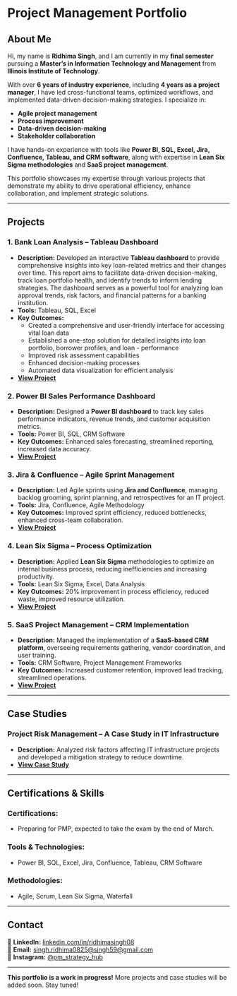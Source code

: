 # Project Management Portfolio  

## About Me  

Hi, my name is **Ridhima Singh**, and I am currently in my **final semester** pursuing a **Master’s in Information Technology and Management** from **Illinois Institute of Technology**.  

With over **6 years of industry experience**, including **4 years as a project manager**, I have led cross-functional teams, optimized workflows, and implemented data-driven decision-making strategies. I specialize in:  

- **Agile project management**  
- **Process improvement**  
- **Data-driven decision-making**  
- **Stakeholder collaboration**  

I have hands-on experience with tools like **Power BI, SQL, Excel, Jira, Confluence, Tableau, and CRM software**, along with expertise in **Lean Six Sigma methodologies** and **SaaS project management**.  

This portfolio showcases my expertise through various projects that demonstrate my ability to drive operational efficiency, enhance collaboration, and implement strategic solutions.  

---

## Projects  

### 1. **Bank Loan Analysis – Tableau Dashboard**  
- **Description:** Developed an interactive **Tableau dashboard** to provide comprehensive insights into key loan-related metrics and their changes over time. This report aims to facilitate data-driven decision-making, track loan portfolio health, and identify trends to inform lending strategies. The dashboard serves as a powerful tool for analyzing loan approval trends, risk factors, and financial patterns for a banking institution. 
- **Tools:** Tableau, SQL, Excel  
- **Key Outcomes:** 
     - Created a comprehensive and user-friendly interface for accessing vital loan data
     - Established a one-stop solution for detailed insights into loan portfolio, borrower profiles, and loan - performance
     - Improved risk assessment capabilities
     - Enhanced decision-making processes
     - Automated data visualization for efficient analysis 
- **[View Project](https://github.com/RidhimaGitCraft/project-management-portfolio/tree/main/BankLoan)**

### 2. **Power BI Sales Performance Dashboard**  
- **Description:** Designed a **Power BI dashboard** to track key sales performance indicators, revenue trends, and customer acquisition metrics.  
- **Tools:** Power BI, SQL, CRM Software  
- **Key Outcomes:** Enhanced sales forecasting, streamlined reporting, increased data accuracy.  
- **[View Project](#)**  

### 3. **Jira & Confluence – Agile Sprint Management**  
- **Description:** Led Agile sprints using **Jira and Confluence**, managing backlog grooming, sprint planning, and retrospectives for an IT project.  
- **Tools:** Jira, Confluence, Agile Methodology  
- **Key Outcomes:** Improved sprint efficiency, reduced bottlenecks, enhanced cross-team collaboration.  
- **[View Project](#)**  

### 4. **Lean Six Sigma – Process Optimization**  
- **Description:** Applied **Lean Six Sigma** methodologies to optimize an internal business process, reducing inefficiencies and increasing productivity.  
- **Tools:** Lean Six Sigma, Excel, Data Analysis  
- **Key Outcomes:** 20% improvement in process efficiency, reduced waste, improved resource utilization.  
- **[View Project](#)**  

### 5. **SaaS Project Management – CRM Implementation**  
- **Description:** Managed the implementation of a **SaaS-based CRM platform**, overseeing requirements gathering, vendor coordination, and user training.  
- **Tools:** CRM Software, Project Management Frameworks  
- **Key Outcomes:** Increased customer retention, improved lead tracking, streamlined operations.  
- **[View Project](#)**  

---

## Case Studies  

### **Project Risk Management – A Case Study in IT Infrastructure**  
- **Description:** Analyzed risk factors affecting IT infrastructure projects and developed a mitigation strategy to reduce downtime.  
- **[View Case Study](#)**  

---

## Certifications & Skills  

### **Certifications:**  
- Preparing for PMP, expected to take the exam by the end of March.

### **Tools & Technologies:**  
- Power BI, SQL, Excel, Jira, Confluence, Tableau, CRM Software  

### **Methodologies:**  
- Agile, Scrum, Lean Six Sigma, Waterfall  

---

## Contact  

📌 **LinkedIn:** [linkedin.com/in/ridhimasingh08](https://www.linkedin.com/in/ridhimasingh08/)  
📧 **Email:** [singh.ridhima0825@singh59@gmail.com](mailto:singh.ridhima0825@gmail.com)  
📱 **Instagram:** [@pm_strategy_hub](https://www.instagram.com/pm_strategy_hub)  

---

**This portfolio is a work in progress!** More projects and case studies will be added soon. Stay tuned! 

